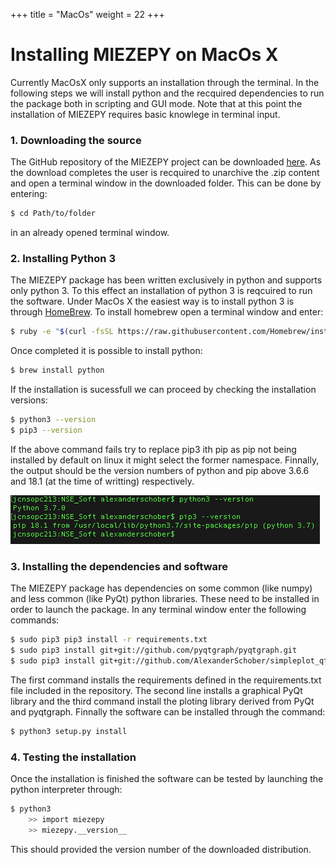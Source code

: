 +++
title = "MacOs"
weight = 22
+++

# Installing MIEZEPY on MacOs X
Currently MacOsX only supports an installation through the terminal. In the following steps we will install python and the recquired dependencies to run the package both in scripting and GUI mode. Note that at this point the installation of MIEZEPY requires basic knowlege in terminal input.

### 1. Downloading the source
The GitHub repository of the MIEZEPY project can be downloaded [here](https://github.com/scgmlz/NSE_Soft). As the download completes the user is recquired to unarchive the .zip content and open a terminal window in the downloaded folder. This can be done by entering:
```bash
$ cd Path/to/folder
``` 
in an already opened terminal window.

### 2. Installing Python 3
The MIEZEPY package has been written exclusively in python and supports only python 3. To this effect an installation of python 3 is reqcuired to run the software. Under MacOs X the easiest way is to install python 3 is through [HomeBrew](https://brew.sh/). To install homebrew open a terminal window and enter:
```bash
$ ruby -e "$(curl -fsSL https://raw.githubusercontent.com/Homebrew/install/master/install)"
```
Once completed it is possible to install python:
```bash
$ brew install python
```
If the installation is sucessfull we can proceed by checking the installation versions:
```bash
$ python3 --version
$ pip3 --version
```
If the above command fails try to replace pip3 ith pip as pip not being installed by default on linux it might select the former namespace. Finnally, the output should be the version numbers of python and pip above 3.6.6 and 18.1 (at the time of writting) respectively.

![Example image](/img/mac_version_test.png#center)


### 3. Installing the dependencies and software
The MIEZEPY package has dependencies on some common (like numpy) and less common (like PyQt) python libraries. These need to be installed in order to launch the package. In any terminal window enter the following commands:

```bash
$ sudo pip3 pip3 install -r requirements.txt
$ sudo pip3 install git+git://github.com/pyqtgraph/pyqtgraph.git
$ sudo pip3 install git+git://github.com/AlexanderSchober/simpleplot_qt.git
```

The first command installs the requirements defined in the requirements.txt file included in the repository. The second line installs a graphical PyQt library and the third command install the ploting library derived from PyQt and pyqtgraph. Finnally the software can be installed through the command:
```bash
$ python3 setup.py install
```

### 4. Testing the installation
Once the installation is finished the software can be tested by launching the python interpreter through:
```bash
$ python3
    >> import miezepy
    >> miezepy.__version__
```
This should provided the version number of the downloaded distribution.
